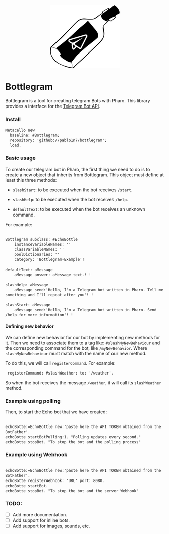 
<p align="center">
  <img height="200" src="readme_assets/bottlegram_logo.jpg" alt="bottlegram for pharo logo">
</p>

# Bottlegram

Bottlegram is a tool for creating telegram Bots with Pharo. This library provides a interface for the [Telegram Bot API](https://core.telegram.org/bots/api.).

### Install

```smalltalk
Metacello new
  baseline: #Bottlegram;
  repository: 'github://pablo1n7/bottlegram';
  load.
```

### Basic usage

To create our telegram bot in Pharo, the first thing we need to do is to create a new object that inherits from Bottlegram. 
This object must define at least this three methods:

  * `slashStart`: to be executed when the bot receives `/start`.

  * `slashHelp`: to be executed when the bot receives `/help`.

  * `defaultText`: to be executed when the bot receives an unknown command.

For example:
```smalltalk

Bottlegram subclass: #EchoBottle
	instanceVariableNames: ''
	classVariableNames: ''
	poolDictionaries: ''
	category: 'Bottlegram-Example'!

defaultText: aMessage
	aMessage answer: aMessage text.! !

slashHelp: aMessage
	aMessage send:'Hello, I'm a Telegram bot written in Pharo. Tell me something and I'll repeat after you'! !
                
slashStart: aMessage
	aMessage send:'Hello, I'm a Telegram bot written in Pharo. Send /help for more information'! !
```

#### Defining new behavior

We can define new behavior for our bot by implementing new methods for it. Then we need to associate them to a tag like: `#slashMyNewBehaviour` and the corresponding command for the bot, like `/myNewBehavior`. 
Where `slashMyNewBehaviour` must match with the name of our new method. 

To do this, we will call `registerCommand`. For example:

```smalltalk
 registerCommand: #slashWeather: to: '/weather'.
```
So when the bot receives the message `/weather`, it will call its `slashWeather` method.

### Example using polling

Then, to start the Echo bot that we have created:

```smalltalk

echoBotte:=EchoBottle new:'paste here the API TOKEN obtained from the BotFather'.
echoBotte startBotPulling:1. "Polling updates every second."
echoBotte stopBot. "To stop the bot and the polling process"

```

### Example using Webhook
```smalltalk

echoBotte:=EchoBottle new:'paste here the API TOKEN obtained from the BotFather'.
echoBotte registerWebhook: 'URL' port: 8080.
echoBotte startBot.
echoBotte stopBot. "To stop the bot and the server Webhook"

```


### TODO: 
* [ ] Add more documentation.
* [ ] Add support for inline bots.
* [ ] Add support for images, sounds, etc.
